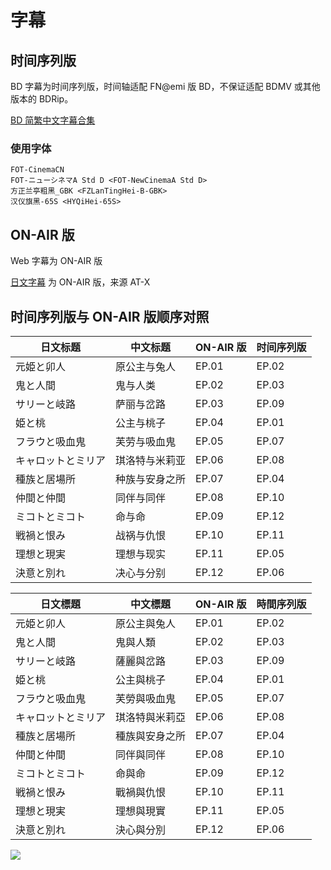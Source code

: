 # 字幕

## 时间序列版

BD 字幕为时间序列版，时间轴适配 FN@emi 版 BD，不保证适配 BDMV 或其他版本的 BDRip。

[BD 简繁中文字幕合集](https://github.com/Nekomoekissaten-SUB/Nekomoekissaten-MIR-Subs/raw/master/Peach_Boy_Riverside/Peach_Boy_Riverside_BD_zho.7z)

### 使用字体

```
FOT-CinemaCN
FOT-ニューシネマA Std D <FOT-NewCinemaA Std D>
方正兰亭粗黑_GBK <FZLanTingHei-B-GBK>
汉仪旗黑-65S <HYQiHei-65S>
```

## ON-AIR 版

Web 字幕为 ON-AIR 版

[日文字幕](https://github.com/Nekomoekissaten-SUB/Nekomoekissaten-MIR-Subs/raw/master/Peach_Boy_Riverside/Peach_Boy_Riverside_jpn.7z) 为 ON-AIR 版，来源 AT-X

## 时间序列版与 ON-AIR 版顺序对照

日文标题           | 中文标题       | ON-AIR 版 | 时间序列版
----------------   | -------------- | --------- | ---
元姫と卯人         | 原公主与兔人   |   EP.01   | EP.02
鬼と人間           | 鬼与人类       |   EP.02   | EP.03
サリーと岐路       | 萨丽与岔路     |   EP.03   | EP.09
姫と桃             | 公主与桃子     |   EP.04   | EP.01
フラウと吸血鬼     | 芙劳与吸血鬼   |   EP.05   | EP.07
キャロットとミリア | 琪洛特与米莉亚 |   EP.06   | EP.08
種族と居場所       | 种族与安身之所 |   EP.07   | EP.04
仲間と仲間         | 同伴与同伴     |   EP.08   | EP.10
ミコトとミコト     | 命与命         |   EP.09   | EP.12
戦禍と恨み         | 战祸与仇恨     |   EP.10   | EP.11
理想と現実         | 理想与现实     |   EP.11   | EP.05
決意と別れ         | 决心与分别     |   EP.12   | EP.06


日文標題           | 中文標題       | ON-AIR 版 | 時間序列版
----------------   | -------------- | --------- | ---
元姫と卯人         | 原公主與兔人   |   EP.01   | EP.02
鬼と人間           | 鬼與人類       |   EP.02   | EP.03
サリーと岐路       | 薩麗與岔路     |   EP.03   | EP.09
姫と桃             | 公主與桃子     |   EP.04   | EP.01
フラウと吸血鬼     | 芙勞與吸血鬼   |   EP.05   | EP.07
キャロットとミリア | 琪洛特與米莉亞 |   EP.06   | EP.08
種族と居場所       | 種族與安身之所 |   EP.07   | EP.04
仲間と仲間         | 同伴與同伴     |   EP.08   | EP.10
ミコトとミコト     | 命與命         |   EP.09   | EP.12
戦禍と恨み         | 戰禍與仇恨     |   EP.10   | EP.11
理想と現実         | 理想與現實     |   EP.11   | EP.05
決意と別れ         | 決心與分別     |   EP.12   | EP.06


![](https://nekomoe.pages.dev/images/2021-07/peach.png)